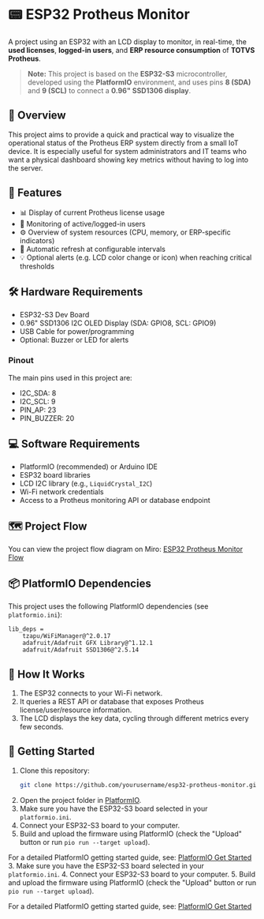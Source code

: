 # 📟 ESP32 Protheus Monitor

A project using an ESP32 with an LCD display to monitor, in real-time, the **used licenses**, **logged-in users**, and **ERP resource consumption** of **TOTVS Protheus**.

> **Note:** This project is based on the **ESP32-S3** microcontroller, developed using the **PlatformIO** environment, and uses pins **8 (SDA)** and **9 (SCL)** to connect a **0.96" SSD1306 display**.

## 🧩 Overview

This project aims to provide a quick and practical way to visualize the operational status of the Protheus ERP system directly from a small IoT device. It is especially useful for system administrators and IT teams who want a physical dashboard showing key metrics without having to log into the server.

## 🔧 Features

- 📊 Display of current Protheus license usage
- 👥 Monitoring of active/logged-in users
- ⚙️ Overview of system resources (CPU, memory, or ERP-specific indicators)
- 🔄 Automatic refresh at configurable intervals
- 💡 Optional alerts (e.g. LCD color change or icon) when reaching critical thresholds

## 🛠️ Hardware Requirements

- ESP32-S3 Dev Board
- 0.96" SSD1306 I2C OLED Display (SDA: GPIO8, SCL: GPIO9)
- USB Cable for power/programming
- Optional: Buzzer or LED for alerts

### Pinout

The main pins used in this project are:
- I2C_SDA: 8
- I2C_SCL: 9
- PIN_AP: 23
- PIN_BUZZER: 20

## 💻 Software Requirements

- PlatformIO (recommended) or Arduino IDE
- ESP32 board libraries
- LCD I2C library (e.g., `LiquidCrystal_I2C`)
- Wi-Fi network credentials
- Access to a Protheus monitoring API or database endpoint

## 🗺️ Project Flow

You can view the project flow diagram on Miro: [ESP32 Protheus Monitor Flow](https://miro.com/app/board/uXjVIpw0MfU=/?share_link_id=585686759009)

## 📦 PlatformIO Dependencies

This project uses the following PlatformIO dependencies (see `platformio.ini`):

```
lib_deps = 
    tzapu/WiFiManager@^2.0.17
    adafruit/Adafruit GFX Library@^1.12.1
    adafruit/Adafruit SSD1306@^2.5.14
```

## 🔌 How It Works

1. The ESP32 connects to your Wi-Fi network.
2. It queries a REST API or database that exposes Protheus license/user/resource information.
3. The LCD displays the key data, cycling through different metrics every few seconds.

## 🚀 Getting Started

1. Clone this repository:
   ```bash
   git clone https://github.com/yourusername/esp32-protheus-monitor.git
   ```
2. Open the project folder in [PlatformIO](https://platformio.org/install).
3. Make sure you have the ESP32-S3 board selected in your `platformio.ini`.
4. Connect your ESP32-S3 board to your computer.
5. Build and upload the firmware using PlatformIO (check the "Upload" button or run `pio run --target upload`).

For a detailed PlatformIO getting started guide, see: [PlatformIO Get Started](https://docs.platformio.org/en/latest/introduction/quickstart.html)
3. Make sure you have the ESP32-S3 board selected in your `platformio.ini`.
4. Connect your ESP32-S3 board to your computer.
5. Build and upload the firmware using PlatformIO (check the "Upload" button or run `pio run --target upload`).

For a detailed PlatformIO getting started guide, see: [PlatformIO Get Started](https://docs.platformio.org/en/latest/introduction/quickstart.html)
